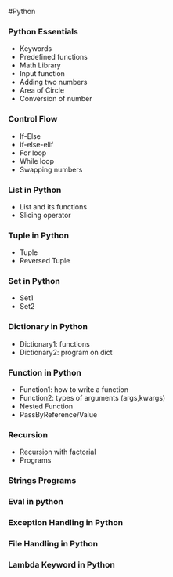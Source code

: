 #Python

<h3>Python Essentials</h3>
<ul>
    <li>Keywords</li>
    <li>Predefined functions</li>
    <li>Math Library</li>
    <li>Input function</li>
    <li>Adding two numbers</li>
    <li>Area of Circle</li>
    <li>Conversion of number</li>
</ul>
<h3>Control Flow</h3>
<ul>
    <li>If-Else</li>
    <li>if-else-elif</li>
    <li>For loop</li>
    <li>While loop</li>
    <li>Swapping numbers</li>
</ul>
<h3>List in Python</h3>
<ul>
    <li>List and its functions</li>
    <li>Slicing operator</li>
</ul>
<h3>Tuple in Python</h3>
<ul>
    <li>Tuple</li>
    <li>Reversed Tuple</li>
</ul>
<h3>Set in Python</h3>
<ul>
    <li>Set1</li>
    <li>Set2</li>
</ul>
<h3>Dictionary in Python</h3>
<ul>
    <li>Dictionary1: functions</li>
    <li>Dictionary2: program on dict</li>
</ul>
<h3>Function in Python</h3>
<ul>
    <li>Function1: how to write a function</li>
    <li>Function2: types of arguments (args,kwargs)</li>
    <li>Nested Function</li>
    <li>PassByReference/Value</li>   
</ul>
<h3>Recursion</h3>
<ul>
    <li>Recursion with factorial</li>
    <li>Programs</li>
</ul>
<h3>Strings Programs </h3>
<h3>Eval in python </h3>
<h3>Exception Handling in Python </h3>
<h3>File Handling in Python </h3>
<h3>Lambda Keyword in Python  </h3>
